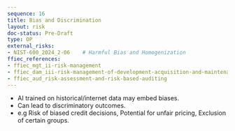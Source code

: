 ```yaml
---
sequence: 16
title: Bias and Discrimination
layout: risk
doc-status: Pre-Draft
type: OP
external_risks:
- NIST-600_2024_2-06    # Harmful Bias and Homogenization
ffiec_references:
- ffiec_mgt_ii-risk-management
- ffiec_dam_iii-risk-management-of-development-acquisition-and-maintenance
- ffiec_aud_risk-assessment-and-risk-based-auditing
---
```


  - AI trained on historical/internet data may embed biases.  
  - Can lead to discriminatory outcomes.  
  - e.g Risk of biased credit decisions, Potential for unfair pricing, Exclusion of certain groups.

